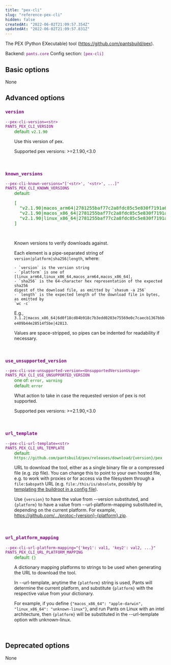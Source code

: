 ```yaml
---
title: "pex-cli"
slug: "reference-pex-cli"
hidden: false
createdAt: "2022-06-02T21:09:57.354Z"
updatedAt: "2022-06-02T21:09:57.831Z"
---
```

The PEX (Python EXecutable) tool (https://github.com/pantsbuild/pex).

Backend: <span style="color: purple"><code>pants.core</code></span>
Config section: <span style="color: purple"><code>[pex-cli]</code></span>

## Basic options

None

## Advanced options

<div style="color: purple">
  <h3><code>version</code></h3>
  <code>--pex-cli-version=&lt;str&gt;</code><br>
  <code>PANTS_PEX_CLI_VERSION</code><br>
</div>
<div style="padding-left: 2em;">
<span style="color: green">default: <code>v2.1.90</code></span>

<br>

Use this version of pex.

Supported pex versions: >=2.1.90,<3.0
</div>
<br>

<div style="color: purple">
  <h3><code>known_versions</code></h3>
  <code>--pex-cli-known-versions=&quot;['&lt;str&gt;', '&lt;str&gt;', ...]&quot;</code><br>
  <code>PANTS_PEX_CLI_KNOWN_VERSIONS</code><br>
</div>
<div style="padding-left: 2em;">
<span style="color: green">default: <pre>[
  "v2.1.90|macos&lowbar;arm64|2781255baf77c2a8fdc85c5e830f7191a6048fd91d2e20b5c7a20e5a0b7beb66|3755345",
  "v2.1.90|macos&lowbar;x86&lowbar;64|2781255baf77c2a8fdc85c5e830f7191a6048fd91d2e20b5c7a20e5a0b7beb66|3755345",
  "v2.1.90|linux&lowbar;x86&lowbar;64|2781255baf77c2a8fdc85c5e830f7191a6048fd91d2e20b5c7a20e5a0b7beb66|3755345"
]</pre></span>

<br>


Known versions to verify downloads against.

Each element is a pipe-separated string of `version|platform|sha256|length`, where:

    - `version` is the version string
    - `platform` is one of [linux_arm64,linux_x86_64,macos_arm64,macos_x86_64],
    - `sha256` is the 64-character hex representation of the expected sha256
    digest of the download file, as emitted by `shasum -a 256`
    - `length` is the expected length of the download file in bytes, as emitted by
    `wc -c`

E.g., `3.1.2|macos_x86_64|6d0f18cd84b918c7b3edd0203e75569e0c7caecb1367bbbe409b44e28514f5be|42813`.

Values are space-stripped, so pipes can be indented for readability if necessary.

</div>
<br>

<div style="color: purple">
  <h3><code>use_unsupported_version</code></h3>
  <code>--pex-cli-use-unsupported-version=&lt;UnsupportedVersionUsage&gt;</code><br>
  <code>PANTS_PEX_CLI_USE_UNSUPPORTED_VERSION</code><br>
</div>
<div style="padding-left: 2em;">
<span style="color: green">one of: <code>error, warning</code></span><br>
<span style="color: green">default: <code>error</code></span>

<br>


What action to take in case the requested version of pex is not supported.

Supported pex versions: >=2.1.90,<3.0

</div>
<br>

<div style="color: purple">
  <h3><code>url_template</code></h3>
  <code>--pex-cli-url-template=&lt;str&gt;</code><br>
  <code>PANTS_PEX_CLI_URL_TEMPLATE</code><br>
</div>
<div style="padding-left: 2em;">
<span style="color: green">default: <code>https://github.com/pantsbuild/pex/releases/download/{version}/pex</code></span>

<br>

URL to download the tool, either as a single binary file or a compressed file (e.g. zip file). You can change this to point to your own hosted file, e.g. to work with proxies or for access via the filesystem through a `file:$abspath` URL (e.g. `file:/this/is/absolute`, possibly by [templating the buildroot in a config file]([Options](doc:options)#config-file-entries)).

Use `{version}` to have the value from --version substituted, and `{platform}` to have a value from --url-platform-mapping substituted in, depending on the current platform. For example, https://github.com/.../protoc-{version}-{platform}.zip.
</div>
<br>

<div style="color: purple">
  <h3><code>url_platform_mapping</code></h3>
  <code>--pex-cli-url-platform-mapping=&quot;{'key1': val1, 'key2': val2, ...}&quot;</code><br>
  <code>PANTS_PEX_CLI_URL_PLATFORM_MAPPING</code><br>
</div>
<div style="padding-left: 2em;">
<span style="color: green">default: <code>{}</code></span>

<br>

A dictionary mapping platforms to strings to be used when generating the URL to download the tool.

In --url-template, anytime the `{platform}` string is used, Pants will determine the current platform, and substitute `{platform}` with the respective value from your dictionary.

For example, if you define `{"macos_x86_64": "apple-darwin", "linux_x86_64": "unknown-linux"}`, and run Pants on Linux with an intel architecture, then `{platform}` will be substituted in the --url-template option with unknown-linux.
</div>
<br>


## Deprecated options

None